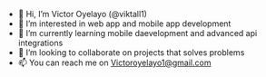 - 👋 Hi, I’m  Victor Oyelayo (@viktall1)
- 👀 I’m interested in web app and mobile app development 
- 🌱 I’m currently learning mobile daevelopment and advanced api integrations 
- 💞️ I’m looking to collaborate on projects that solves problems
- 📫 You can reach me on Victoroyelayo1@gmail.com 

<!---
viktall1/viktall1 is a ✨ special ✨ repository because its `README.md` (this file) appears on your GitHub profile.
You can click the Preview link to take a look at your changes.
--->
